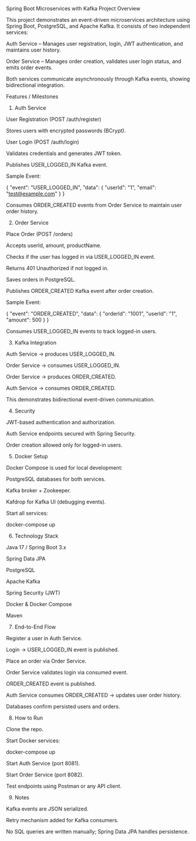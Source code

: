 Spring Boot Microservices with Kafka
Project Overview

This project demonstrates an event-driven microservices architecture using Spring Boot, PostgreSQL, and Apache Kafka. It consists of two independent services:

Auth Service – Manages user registration, login, JWT authentication, and maintains user history.

Order Service – Manages order creation, validates user login status, and emits order events.

Both services communicate asynchronously through Kafka events, showing bidirectional integration.

Features / Milestones
1. Auth Service

User Registration (POST /auth/register)

Stores users with encrypted passwords (BCrypt).

User Login (POST /auth/login)

Validates credentials and generates JWT token.

Publishes USER_LOGGED_IN Kafka event.

Sample Event:

{
"event": "USER_LOGGED_IN",
"data": { "userId": "1", "email": "test@example.com" }
}


Consumes ORDER_CREATED events from Order Service to maintain user order history.

2. Order Service

Place Order (POST /orders)

Accepts userId, amount, productName.

Checks if the user has logged in via USER_LOGGED_IN event.

Returns 401 Unauthorized if not logged in.

Saves orders in PostgreSQL.

Publishes ORDER_CREATED Kafka event after order creation.

Sample Event:

{
"event": "ORDER_CREATED",
"data": { "orderId": "1001", "userId": "1", "amount": 500 }
}


Consumes USER_LOGGED_IN events to track logged-in users.

3. Kafka Integration

Auth Service → produces USER_LOGGED_IN.

Order Service → consumes USER_LOGGED_IN.

Order Service → produces ORDER_CREATED.

Auth Service → consumes ORDER_CREATED.

This demonstrates bidirectional event-driven communication.

4. Security

JWT-based authentication and authorization.

Auth Service endpoints secured with Spring Security.

Order creation allowed only for logged-in users.

5. Docker Setup

Docker Compose is used for local development:

PostgreSQL databases for both services.

Kafka broker + Zookeeper.

Kafdrop for Kafka UI (debugging events).

Start all services:

docker-compose up

6. Technology Stack

Java 17 / Spring Boot 3.x

Spring Data JPA

PostgreSQL

Apache Kafka

Spring Security (JWT)

Docker & Docker Compose

Maven

7. End-to-End Flow

Register a user in Auth Service.

Login → USER_LOGGED_IN event is published.

Place an order via Order Service.

Order Service validates login via consumed event.

ORDER_CREATED event is published.

Auth Service consumes ORDER_CREATED → updates user order history.

Databases confirm persisted users and orders.

8. How to Run

Clone the repo.

Start Docker services:

docker-compose up


Start Auth Service (port 8081).

Start Order Service (port 8082).

Test endpoints using Postman or any API client.

9. Notes

Kafka events are JSON serialized.

Retry mechanism added for Kafka consumers.

No SQL queries are written manually; Spring Data JPA handles persistence.
